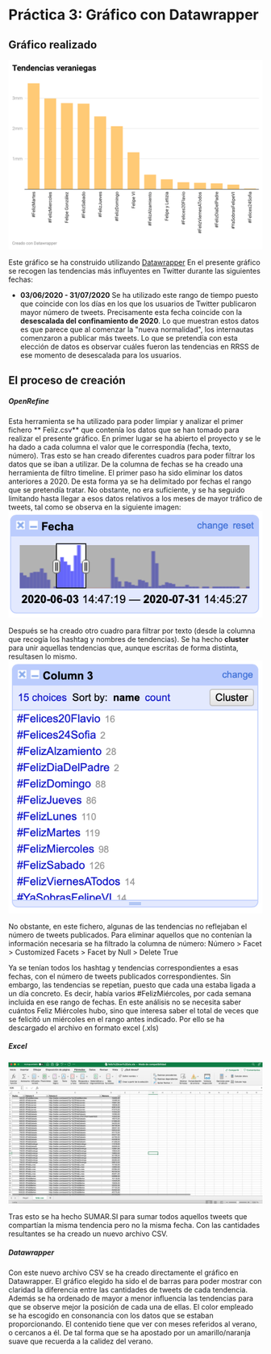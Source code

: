 # Práctica 3: Gráfico con Datawrapper
## Gráfico realizado

<img src="img/grafico_tendencias_veraniegas.png">

Este gráfico se ha construido utilizando [Datawrapper](https://www.datawrapper.de)
En el presente gráfico se recogen las tendencias más influyentes en Twitter durante las siguientes fechas:
+ **03/06/2020 - 31/07/2020** 
Se ha utilizado este rango de tiempo puesto que coincide con los días en los que los usuarios de Twitter publicaron mayor número de tweets. Precisamente esta fecha coincide con la **desescalada del confinamiento de 2020**. Lo que muestran estos datos es que parece que al comenzar la "nueva normalidad", los internautas comenzaron a publicar más tweets. Lo que se pretendía con esta elección de datos es observar cuáles fueron las tendencias en RRSS de ese momento de desescalada para los usuarios. 

## El proceso de creación 

##### OpenRefine
Esta herramienta se ha utilizado para poder limpiar y analizar el primer fichero ** Feliz.csv** que contenía los datos que se han tomado para realizar el presente gráfico. En primer lugar se ha abierto el proyecto y se le ha dado a cada columna el valor que le correspondía (fecha, texto, número). 
Tras esto se han creado diferentes cuadros para poder filtrar los datos que se iban a utilizar. De la columna de fechas se ha creado una herramienta de filtro timeline. El primer paso ha sido eliminar los datos anteriores a 2020. De esta forma ya se ha delimitado por fechas el rango que se pretendía tratar. No obstante, no era suficiente, y se ha seguido limitando hasta llegar a esos datos relativos a los meses de mayor tráfico de tweets, tal como se observa en la siguiente imagen:
<img src="img/Imagen1.png">

Después se ha creado otro cuadro para filtrar por texto (desde la columna que recogía los hashtag y nombres de tendencias). Se ha hecho **cluster** para unir aquellas tendencias que, aunque escritas de forma distinta, resultasen lo mismo. 
<img src="img/Imagen2.png">

No obstante, en este fichero, algunas de las tendencias no reflejaban el número de tweets publicados. Para eliminar aquellos que no contenían la información necesaria se ha filtrado la columna de número:
Número > Facet > Customized Facets > Facet by Null > Delete True 

Ya se tenían todos los hashtag y tendencias correspondientes a esas fechas, con el número de tweets publicados correspondientes. Sin embargo, las tendencias se repetían, puesto que cada una estaba ligada a un día concreto. Es decir, había varios #FelizMiércoles, por cada semana incluida en ese rango de fechas. En este análisis no se necesita saber cuántos Feliz Miércoles hubo, sino que interesa saber el total de veces que se felicitó un miércoles en el rango antes indicado. Por ello se ha descargado el archivo en formato excel (.xls)

##### Excel
<img src="img/Imagen3.png">

Tras esto se ha hecho SUMAR.SI para sumar todos aquellos tweets que compartían la misma tendencia pero no la misma fecha. Con las cantidades resultantes se ha creado un nuevo archivo CSV. 

##### Datawrapper
Con este nuevo archivo CSV se ha creado directamente el gráfico en Datawrapper. El gráfico elegido ha sido el de barras para poder mostrar con claridad la diferencia entre las cantidades de tweets de cada tendencia. Además se ha ordenado de mayor a menor influencia las tendencias para que se observe mejor la posición de cada una de ellas. 
El color empleado se ha escogido en consonancia con los datos que se estaban proporcionando. El contenido tiene que ver con meses referidos al verano, o cercanos a él. De tal forma que se ha apostado por un amarillo/naranja suave que recuerda a la calidez del verano. 
